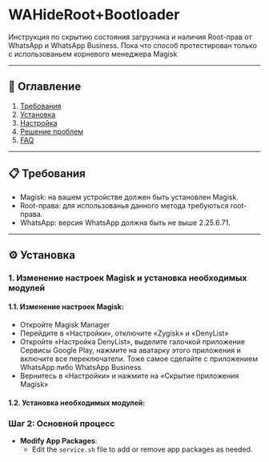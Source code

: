 # WAHideRoot+Bootloader
Инструкция по скрытию состояния загрузчика и наличия Root-прав от WhatsApp и WhatsApp Business. Пока что способ протестирован только с использованьем корневого менеджера Magisk
 
---

## 📌 **Оглавление**  
1. [Требования](#-требования)  
2. [Установка](#-установка)  
3. [Настройка](#-настройка)  
4. [Решение проблем](#-решение-проблем)  
5. [FAQ](#-faq)  

---

## 📋 **Требования**  
- Magisk: на вашем устройстве должен быть установлен Magisk.
- Root-права: для использованья данного метода требуються root-права.  
- WhatsApp: версия  WhatsApp должна быть не выше 2.25.6.71.

---

## ⚙️ **Установка**  
### 1. Изменение настроек Magisk и установка необходимых модулей 
#### 1.1. Изменение настроек Magisk:
   - Откройте Magisk Manager
   - Перейдите в «Настройки», отключите «Zygisk» и «DenyList»
   - Откройте «Настройка DenyList», выделите галочкой приложение Сервисы Google Play, нажмите на аватарку этого приложения и включите все переключатели. Тоже самое сделайте с приложением WhatsApp либо WhatsApp Business.
   - Вернитесь в «Настройки» и нажмите на «Скрытие приложения Magisk»
#### 1.2. Установка необходимых модулей:
### Шаг 2: Основной процесс  

- **Modify App Packages**:
  - Edit the `service.sh` file to add or remove app packages as needed.
